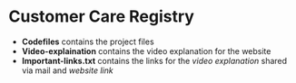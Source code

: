 # Customer Care Registry

- **Codefiles** contains the project files
- **Video-explaination** contains the video explanation for the website
- **Important-links.txt** contains the links for the *video explanation* shared via mail and *website link*